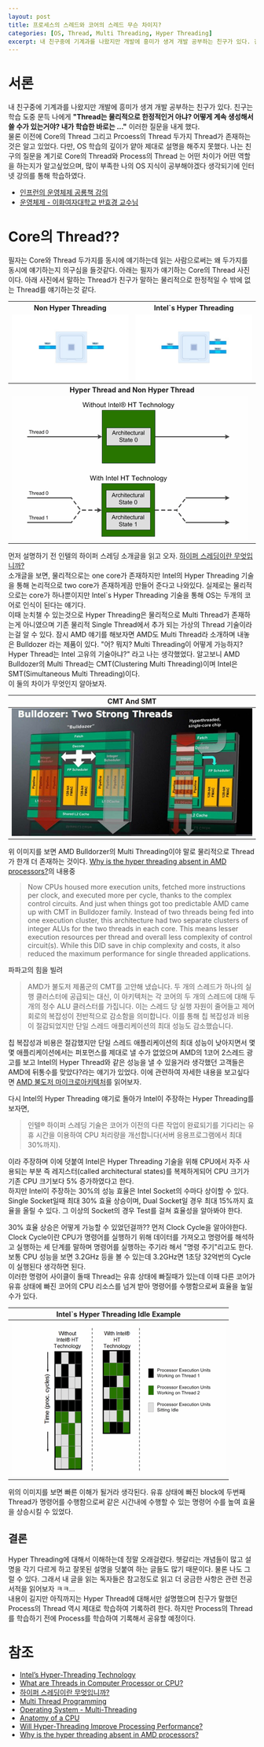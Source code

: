```yaml
---
layout: post
title: 프로세스의 스레드와 코어의 스레드 무슨 차이지?
categories: [OS, Thread, Multi Threading, Hyper Threading]
excerpt: 내 친구중에 기계과를 나왔지만 개발에 흥미가 생겨 개발 공부하는 친구가 있다. 친구는 학습 도중 문득 나에게 "Thread는 물리적으로 한정적인거 아냐? 어떻게 계속 생성해서 쓸 수가 있는거야? 내가 학습한 바로는 ..." 이러한 질문을 내게 했다.
---
```


# 서론

내 친구중에 기계과를 나왔지만 개발에 흥미가 생겨 개발 공부하는 친구가 있다. 친구는 학습 도중 문득 나에게 **"Thread는 물리적으로 한정적인거 아냐? 어떻게 계속 생성해서 쓸 수가 있는거야? 내가 학습한 바로는 ..."** 이러한 질문을 내게 했다.  
물론 이전에 Core의 Thread 그리고 Prcoess의 Thread 두가지 Thread가 존재하는 것은 알고 있었다. 다만, OS 학습의 깊이가 얕아 제대로 설명을 해주지 못했다. 나는 친구의 질문을 계기로 Core의 Thread와 Process의 Thread 는 어떤 차이가 어떤 역할을 하는지가 알고싶었으며, 많이 부족한 나의 OS 지식이 공부해야겠다 생각되기에 인터넷 강의를 통해 학습하였다.

- [인프런의 운영체제 공룡책 강의](https://www.inflearn.com/course/%EC%9A%B4%EC%98%81%EC%B2%B4%EC%A0%9C-%EA%B3%B5%EB%A3%A1%EC%B1%85-%EC%A0%84%EA%B3%B5%EA%B0%95%EC%9D%98/dashboard)
- [운영체제 - 이화여자대학교 반효경 교수님](http://www.kocw.net/home/search/kemView.do?kemId=1046323)

# Core의 Thread??

필자는 Core와 Thread 두가지를 동시에 얘기하는데 읽는 사람으로써는 왜 두가지를 동시에 얘기하는지 의구심을 들것같다. 아래는 필자가 얘기하는 Core의 Thread 사진이다.
아래 사진에서 말하는 Thread가 친구가 말하는 물리적으로 한정적일 수 밖에 없는 Thread를 얘기하는것 같다.

<table>
    <tr>
        <th>Non Hyper Threading</th>
        <th>Intel`s Hyper Threading</th>
    </tr>
    <tr>
        <td><img src="/assets/images/os/process-thread-01/intel_single-thread.jpeg" alt="single thread" /></td>
        <td><img src="/assets/images/os/process-thread-01/intel_hyper-thread.jpeg" alt="hyper thread" /></td>
    </tr>
    <tr>
        <th colspan="2">Hyper Thread and Non Hyper Thread</th>
    </tr>
    <tr>
        <td colspan="2"><img src="/assets/images/os/process-thread-01/hyper-thread and non hyper-thread.gif" alt="hyper thread and non hyper thread" /></td>
    </tr>
</table>

먼저 설명하기 전 인텔의 하이퍼 스레딩 소개글을 읽고 오자. [하이퍼 스레딩이란 무엇입니까?](https://www.intel.co.kr/content/www/kr/ko/gaming/resources/hyper-threading.html)  
소개글을 보면, 물리적으로는 one core가 존재하지만 Intel의 Hyper Threading 기술을 통해 논리적으로 two core가 존재하게끔 만들어 준다고 나와있다. 실제로는 물리적으로는 core가 하나뿐이지만 Intel`s Hyper Threading 기술을 통해 OS는 두개의 코어로 인식이 된다는 얘기다.  
이때 눈치챌 수 있는것으로 Hyper Threading은 물리적으로 Multi Thread가 존재하는게 아니였으며 기존 물리적 Single Thread에서 추가 되는 가상의 Thread 기술이라는걸 알 수 있다. 잠시 AMD 얘기를 해보자면 AMD도 Multi Thread라 소개하며 내놓은 Bulldozer 라는 제품이 있다. "어? 뭐지? Multi Threading이 어떻게 가능하지? Hyper Thread는 Intel 고유의 기술아냐?" 라고 나는 생각했었다. 알고보니 AMD Bulldozer의 Multi Thread는 CMT(Clustering Multi Threading)이며 Intel은 SMT(Simultaneous Multi Threading)이다.  
이 둘의 차이가 무엇인지 알아보자.

<table>
    <thead>
        <th>CMT And SMT</th>
    </thead>
    <tbody>
        <td><img src="/assets/images/os/process-thread-01/bulldozer-and-intel.jpeg" alt="bulldozer and intel" /></td>
    </tbody>
</table>

위 이미지를 보면 AMD Bulldorzer의 Multi Threading이야 말로 물리적으로 Thread가 한개 더 존재하는 것이다. [Why is the hyper threading absent in AMD processors?](https://www.quora.com/Why-is-the-hyper-threading-absent-in-AMD-processors)의 내용중

> Now CPUs housed more execution units, fetched more instructions per clock, and executed more per cycle, thanks to the complex control circuits. And just when things got too predictable AMD came up with CMT in Bulldozer family. Instead of two threads being fed into one execution cluster, this architecture had two separate clusters of integer ALUs for the two threads in each core. This means lesser execution resources per thread and overall less complexity of control circuit(s). While this DID save in chip complexity and costs, it also reduced the maximum performance for single threaded applications.

파파고의 힘을 빌려

> AMD가 불도저 제품군의 CMT를 고안해 냈습니다. 두 개의 스레드가 하나의 실행 클러스터에 공급되는 대신, 이 아키텍처는 각 코어의 두 개의 스레드에 대해 두 개의 정수 ALU 클러스터를 가집니다. 이는 스레드 당 실행 자원이 줄어들고 제어 회로의 복잡성이 전반적으로 감소함을 의미합니다. 이를 통해 칩 복잡성과 비용이 절감되었지만 단일 스레드 애플리케이션의 최대 성능도 감소했습니다.

칩 복잡성과 비용은 절감했지만 단일 스레드 애플리케이션의 최대 성능이 낮아지면서 몇몇 애플리케이션에서는 퍼포먼스를 제대로 낼 수가 없었으며 AMD의 1코어 2스레드 광고를 보고 Intel의 Hyper Thread와 같은 성능을 낼 수 있을거라 생각했던 고객들은 AMD에 뒤통수를 맞았다?라는 얘기가 있었다. 이에 관련하여 자세한 내용을 보고싶다면 [AMD 불도저 마이크로아키텍처](https://namu.wiki/w/AMD%20%EB%B6%88%EB%8F%84%EC%A0%80%20%EB%A7%88%EC%9D%B4%ED%81%AC%EB%A1%9C%EC%95%84%ED%82%A4%ED%85%8D%EC%B2%98)를 읽어보자.

다시 Intel의 Hyper Threading 얘기로 돌아가 Intel이 주장하는 Hyper Threading를 보자면,

> 인텔® 하이퍼 스레딩 기술은 코어가 이전의 다른 작업이 완료되기를 기다리는 유휴 시간을 이용하여 CPU 처리량을 개선합니다(서버 응용프로그램에서 최대 30%까지).

이라 주장하며 이에 덧붙여 Intel은 Hyper Threading 기술을 위해 CPU에서 자주 사용되는 부분 즉 레지스터(called architectural states)를 복제하게되어 CPU 크기가 기존 CPU 크기보다 5% 증가하였다고 한다.  
하지만 Intel이 주장하는 30%의 성능 효율은 Intel Socket의 수마다 상이할 수 있다. Single Socket일때 최대 30% 효율 상승이며, Dual Socket일 경우 최대 15%까지 효율을 올릴 수 있다. 그 이상의 Socket의 경우 Test를 걸쳐 효율성을 알아봐야 한다.

30% 효율 상승은 어떻게 가능할 수 있었던걸까?? 먼저 Clock Cycle을 알아야한다. Clock Cycle이란 CPU가 명령어를 실행하기 위해 데이터를 가져오고 명령어를 해석하고 실행하는 세 단계를 말하며 명령어를 실행하는 주기라 해서 "명령 주기"리고도 한다. 보통 CPU 성능을 보면 3.2GHz 등을 볼 수 있는데 3.2GHz면 1초당 32억번의 Cycle이 실행된다 생각하면 된다.  
이러한 명령어 사이클이 돌때 Thread는 유휴 상태에 빠질때가 있는데 이때 다른 코어가 유휴 상태에 빠진 코어의 CPU 리소스를 넘겨 받아 명령어를 수행함으로써 효율을 높일 수가 있다.

<table>
    <thead>
        <th>Intel`s Hyper Threading Idle Example</th>
    </thead>
    <tbody>
        <td><img src="/assets/images/os/process-thread-01/hyper-threading-idle.gif" alt="hyper threading idle example" /></td>
    </tbody>
</table>

위의 이미지를 보면 빠른 이해가 될거라 생각된다. 유휴 상태에 빠진 block에 두번째 Thread가 명령어를 수행함으로써 같은 시간내에 수행할 수 있는 명령어 수를 높여 효율을 상승시킬 수 있었다.

## 결론

Hyper Threading에 대해서 이해하는데 정말 오래걸렸다. 헷갈리는 개념들이 많고 설명을 각기 다르게 하고 잘못된 설명을 덧붙여 하는 글들도 많기 때문이다. 물론 나도 그럴 수 있다. 그래서 내 글을 읽는 독자들은 참고정도로 읽고 더 궁금한 사항은 관련 전공서적을 읽어보자 ㅋㅋ...  
내용이 길지만 아직까지는 Hyper Thread에 대해서만 설명했으며 친구가 말했던 Process의 Thread 역시 제대로 학습하여 기록하려 한다. 하지만 Process의 Thread를 학습하기 전에 Process를 학습하여 기록해서 공유할 예정이다.

# 참조

- [Intel’s Hyper-Threading Technology](https://techgenix.com/intels-hyper-threading-technology/)
- [What are Threads in Computer Processor or CPU?](https://www.geeksforgeeks.org/what-are-threads-in-computer-processor-or-cpu/)
- [하이퍼 스레딩이란 무엇입니까?](https://www.intel.co.kr/content/www/kr/ko/gaming/resources/hyper-threading.html)
- [Multi Thread Programming](https://lazymankook.tistory.com/32)
- [Operating System - Multi-Threading](https://www.tutorialspoint.com/operating_system/os_multi_threading.htm)
- [Anatomy of a CPU](https://www.techspot.com/article/2000-anatomy-cpu/)
- [Will Hyper-Threading Improve Processing Performance?](https://medium.com/@ITsolutions/will-hyper-threading-improve-processing-performance-15cba11add74)
- [Why is the hyper threading absent in AMD processors?](https://www.quora.com/Why-is-the-hyper-threading-absent-in-AMD-processors)

